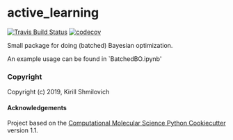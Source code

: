 active_learning
==============================
[//]: # (Badges)
[![Travis Build Status](https://travis-ci.com/REPLACE_WITH_OWNER_ACCOUNT/active_learning.svg?branch=master)](https://travis-ci.com/REPLACE_WITH_OWNER_ACCOUNT/active_learning)
[![codecov](https://codecov.io/gh/REPLACE_WITH_OWNER_ACCOUNT/active_learning/branch/master/graph/badge.svg)](https://codecov.io/gh/REPLACE_WITH_OWNER_ACCOUNT/active_learning/branch/master)

Small package for doing (batched) Bayesian optimization. 

An example usage can be found in `BatchedBO.ipynb'

### Copyright

Copyright (c) 2019, Kirill Shmilovich


#### Acknowledgements
 
Project based on the 
[Computational Molecular Science Python Cookiecutter](https://github.com/molssi/cookiecutter-cms) version 1.1.
